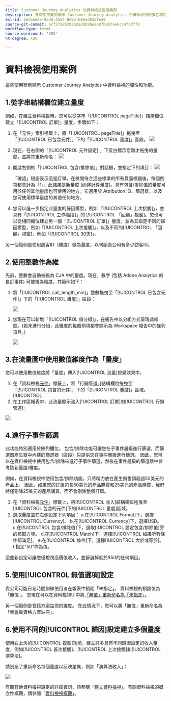 ```yaml
---
title: Customer Journey Analytics 的資料檢視使用案例
description: 多個使用案例顯示 Customer Journey Analytics 中資料檢視的彈性和功能
exl-id: 6ecbae45-9add-4554-8d83-b06ad016fea9
source-git-commit: acf2728539562a2bb9be2adfbeb7ae6cc4f3dffd
workflow-type: tm+mt
source-wordcount: '763'
ht-degree: 42%

---
```


# 資料檢視使用案例

這些使用案例顯示 Customer Journey Analytics 中資料檢視的彈性和功能。

## 1.從字串結構欄位建立量度

例如，在建立資料檢視時，您可以從字串「[!UICONTROL pageTitle]」結構欄位建立「[!UICONTROL 訂單]」量度。步驟如下：

1. 在「元件」索引標籤上，將「[!UICONTROL pageTitle]」拖曳至「[!UICONTROL 已包含元件]」下的「[!UICONTROL 量度]」區段。
   ![](assets/use-case1a.png)
1. 現在，在右側的「[!UICONTROL 元件設定] 」下反白標示您剛才拖曳的量度，並將其重新命名：
   ![](assets/orders.png)
1. 開啟右側的「[!UICONTROL 包含/排除值]」對話框，並指定下列項目：
   ![](assets/orders2.png)

   「確認」短語表示這是訂單。在檢閱符合這些標準的所有頁面標題後，每個例項都會計為「1」。此結果是新量度 (而非計算量度)。具有包含/排除值的量度可用於任何其他量度也可使用的地方。它適用於 Attribution IQ、篩選器，以及您可使用標準量度的其他任何地方。
1. 您可以進一步指定此量度的歸因模型，例如 「[!UICONTROL 上次接觸]」，並具有「[!UICONTROL 工作階段]」的 [!UICONTROL 「回顧」視窗]。您也可以從相同欄位建立另一個「[!UICONTROL 訂單]」量度，並為其指定不同的歸因模型，例如「[!UICONTROL 上次接觸]」，以及不同的[!UICONTROL 「回顧」視窗]，例如「[!UICONTROL 30天]」。

另一個範例是使用訪客ID（維度）做為量度，以判斷貴公司有多少訪客ID。

## 2.使用整數作為維

先前，整數會自動被視為 CJA 中的量度。現在，數字 (包括 Adobe Analytics 的自訂事件) 可被視為維度。其範例如下：

1. 將「[!UICONTROL call_length_min]」整數拖曳至「[!UICONTROL 已包含元件]」下的「[!UICONTROL 維度]」區段：

   ![](assets/integers.png)

1. 您現在可以新增「[!UICONTROL 值分組]」，在報告中以分組方式呈現此維度。(若未進行分組，此維度的每個例項都會顯示為 Workspace 報告中的條列項目。)

   ![](assets/bucketing.png)

## 3.在流量圖中使用數值維度作為「量度」

您可以使用數值維度將「量度」傳入[!UICONTROL 流量]視覺效果中。

1. 在「資料檢視[元件](https://experienceleague.adobe.com/docs/analytics-platform/using/cja-dataviews/create-dataview.html?lang=en#configure-component-settings)」標籤上，將「行銷管道」]結構欄位拖曳至「[!UICONTROL 包含的元件]」下的「[!UICONTROL 量度]」區域。[!UICONTROL 
2. 在工作區報表中，此流量顯示流入[!UICONTROL 訂單]的[!UICONTROL 行銷管道]:

![](assets/flow.png)

## 4.進行子事件篩選

此功能特別適用於陣列欄位。 包含/排除功能可讓您在子事件層級進行篩選，而篩選器產生器中內建的篩選器（區段）只提供您在事件層級進行篩選。 因此，您可以在資料檢視中使用包含/排除來進行子事件篩選，然後在事件層級的篩選器中參考該新量度/維度。

例如，在資料檢視中使用包含/排除功能，只將精力放在產生銷售額超過50美元的產品上。 因此，如果您的訂單包含50美元的產品購買和25美元的產品購買，我們將僅刪除25美元的產品購買，而不會刪除整個訂單。

1. 在「資料檢視[元件](https://experienceleague.adobe.com/docs/analytics-platform/using/cja-dataviews/create-dataview.html?lang=en#configure-component-settings)」標籤上，將[!UICONTROL 收入]結構欄位拖曳至[!UICONTROL 包含的元件]下的[!UICONTROL 量度]區域。
1. 選取量度並在右側設定下列項目：
a.在[!UICONTROL Format]下，選擇[!UICONTROL Currency]。
b.在[!UICONTROL Currency]下，選擇USD。
c.在[!UICONTROL 包含/排除值]下，選取[!UICONTROL 設定包含/排除值]旁的核取方塊。
d.在[!UICONTROL Match]下，選擇[!UICONTROL 如果所有條件都滿足]。
e.在[!UICONTROL 條件]下，選擇[!UICONTROL 大於或等於]。
f.指定&quot;50&quot;作為值。

這些新設定可讓您僅檢視高價值收入，並篩選掉低於$50的任何項目。

## 5.使用[!UICONTROL 無值選項]設定

貴公司可能已花時間訓練使用者在報表中預期「未指定」。 資料檢視的預設值為「無值」。 您現在可以在資料檢視UI中將[「無值」重新命名為「未指定」](https://experienceleague.adobe.com/docs/analytics-platform/using/cja-dataviews/create-dataview.html?lang=en#configure-no-value-options-settings)。

另一個範例是會籍方案註冊的維度。 在此情況下，您可以將「無值」重新命名為「無會員資格方案註冊」。

## 6.使用不同的[!UICONTROL 歸因]設定建立多個量度

使用右上角的[!UICONTROL 複製]功能，建立許多具有不同歸因設定的收入量度，例如[!UICONTROL 首次接觸]、[!UICONTROL 上次接觸]和[!UICONTROL 演算法]。

請別忘了重新命名每個量度以反映差異，例如「演算法收入」：

![](assets/algo-revenue.png)

有關其他資料檢視設定的詳細資訊，請參閱「[建立資料檢視](/help/data-views/create-dataview.md)」。有關資料檢視的概念性概觀，請參閱「[資料檢視概觀](/help/data-views/data-views.md)」。
